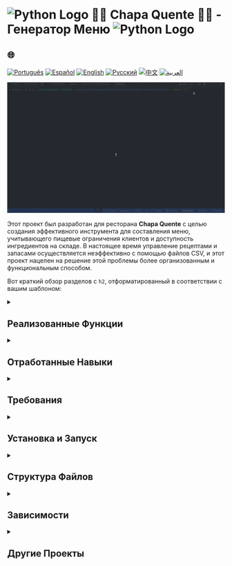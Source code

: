 # <img src="https://cdn-icons-png.flaticon.com/128/1822/1822921.png" alt="Python Logo" width="52" height="30" />  🍝🦐 Chapa Quente 🍛🥘 - Генератор Меню <img src="https://cdn-icons-png.flaticon.com/128/1822/1822921.png" alt="Python Logo" width="52" height="30" />

## 🌐 
[![Português](https://img.shields.io/badge/Português-green)](https://github.com/SamuelRocha91/restaurantOrders/blob/main/README.md)
[![Español](https://img.shields.io/badge/Español-yellow)](https://github.com/SamuelRocha91/restaurantOrders/blob/main/README_es.md)
[![English](https://img.shields.io/badge/English-blue)](https://github.com/SamuelRocha91/restaurantOrders/blob/main/README_en.md)
[![Русский](https://img.shields.io/badge/Русский-lightgrey)](https://github.com/SamuelRocha91/restaurantOrders/blob/main/README_ru.md)
[![中文](https://img.shields.io/badge/中文-red)](https://github.com/SamuelRocha91/restaurantOrders/blob/main/README_ch.md)
[![العربية](https://img.shields.io/badge/العربية-orange)](https://github.com/SamuelRocha91/restaurantOrders/blob/main/README_ar.md)

![Работа с классами в REPL Python](./gifs/pythonRestaurant.gif)

Этот проект был разработан для ресторана **Chapa Quente** с целью создания эффективного инструмента для составления меню, учитывающего пищевые ограничения клиентов и доступность ингредиентов на складе. В настоящее время управление рецептами и запасами осуществляется неэффективно с помощью файлов CSV, и этот проект нацелен на решение этой проблемы более организованным и функциональным способом.

Вот краткий обзор разделов с `h2`, отформатированный в соответствии с вашим шаблоном:

<details>
<summary><h2>Реализованные Функции</h2></summary>

- Составление списка блюд и рецептов.
- Генератор меню на основе пищевых ограничений и доступности ингредиентов.
- Управление запасами ингредиентов.
- Реализация тестов с использованием фреймворка `pytest`.

</details>

<details>
<summary><h2>Отработанные Навыки</h2></summary>

- Использование хэш-таблиц с Dict и Set.
- Программирование тестов с `pytest`.
- Реализация классов и принципов объектно-ориентированного программирования.

</details>

<details>
<summary><h2>Требования</h2></summary>

- Python 3.8 или выше.
- Pip (менеджер пакетов Python).

</details>

<details>
<summary><h2>Установка и Запуск</h2></summary>

1. Клонируйте репозиторий.
2. Перейдите в директорию проекта.
3. Создайте виртуальную среду (по желанию).
4. Установите зависимости.
5. Запустите автоматические тесты.

</details>

<details>
<summary><h2>Структура Файлов</h2></summary>

```
.
├── src/
│   ├── models/
│   │   ├── dish.py            # Реализация класса Dish
│   │   ├── ingredient.py      # Реализация класса Ingredient
│   │   └── stock.py           # Реализация класса Stock
├── tests/
│   ├── test_dish.py           # Тесты для класса Dish
│   ├── test_ingredient.py     # Тесты для класса Ingredient
│   └── test_stock.py          # Тесты для класса Stock
├── dev-requirements.txt       # Зависимости для разработки и тестирования
├── requirements.txt           # Основные зависимости проекта
└── README.md                  # Документация проекта
```

</details>

<details>
<summary><h2>Зависимости</h2></summary>

- [black](https://github.com/psf/black): Форматирование кода.
- [faker](https://github.com/joke2k/faker): Генерация фейковых данных для тестирования.
- [flake8](https://github.com/PyCQA/flake8): Инструмент для линтинга.
- [httpx](https://www.python-httpx.org/): Библиотека для HTTP-запросов.
- [pytest](https://pytest.org/): Фреймворк для тестирования.
- [pytest-cov](https://github.com/pytest-dev/pytest-cov): Отчеты о покрытии тестами.
- [pytest-json](https://github.com/nicoddemus/pytest-json): Плагин для JSON-выхода тестов.
- [pytest-unordered](https://github.com/altendky/pytest-unordered): Плагин для проверки равенства наборов в неупорядоченном виде.

</details>

<details>
<summary><h2>Другие Проекты</h2></summary>

-  [Scripts](https://github.com/SamuelRocha91/scripts/blob/main/README_ru.md)
-  [Algorithms](https://github.com/SamuelRocha91/Algorithms/blob/main/README_ru.md)
-  [Trybe is not google](https://github.com/SamuelRocha91/trybeIsNotGoogle/blob/main/README_ru.md)

</details>